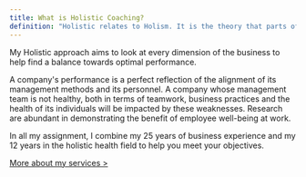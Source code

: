 ```yaml
---
title: What is Holistic Coaching?
definition: "Holistic relates to Holism. It is the theory that parts of a whole are in intimate interconnection, such that they cannot exist independently of the whole, or cannot be understood without reference to the whole, which is thus regarded as greater than the sum of its parts."
---
```


My Holistic approach aims to look at every dimension of the business to help find a balance towards optimal performance.

A company's performance is a perfect reflection of the alignment of its management methods and its personnel. A company whose management team is not healthy, both in terms of teamwork, business practices and the health of its individuals will be impacted by these weaknesses. Research are abundant in demonstrating the benefit of employee well-being at work.

In all my assignment, I combine my 25 years of business experience and my 12 years in the holistic health field to help you meet your objectives.

[More about my services >](/en/services)
